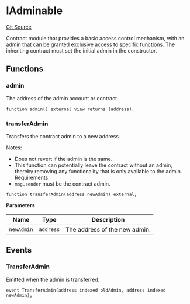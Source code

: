 # IAdminable

[Git Source](https://github.com/sablier-labs/v2-core/blob/412ec3d3998a766507de96afdb26c797d2ae491d/docs/contracts/v2/reference/core/interfaces)

Contract module that provides a basic access control mechanism, with an admin that can be granted exclusive access to
specific functions. The inheriting contract must set the initial admin in the constructor.

## Functions

### admin

The address of the admin account or contract.

```solidity
function admin() external view returns (address);
```

### transferAdmin

Transfers the contract admin to a new address.

Notes:

- Does not revert if the admin is the same.
- This function can potentially leave the contract without an admin, thereby removing any functionality that is only
  available to the admin. Requirements:
- `msg.sender` must be the contract admin.

```solidity
function transferAdmin(address newAdmin) external;
```

**Parameters**

| Name       | Type      | Description                   |
| ---------- | --------- | ----------------------------- |
| `newAdmin` | `address` | The address of the new admin. |

## Events

### TransferAdmin

Emitted when the admin is transferred.

```solidity
event TransferAdmin(address indexed oldAdmin, address indexed newAdmin);
```
